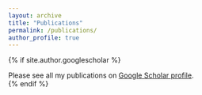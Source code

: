 ```yaml
---
layout: archive
title: "Publications"
permalink: /publications/
author_profile: true
---
```


{% if site.author.googlescholar %}
  <div class="wordwrap">Please see all my publications on <a href="{{site.author.googlescholar}}"> Google Scholar profile</a>.</div>
{% endif %}




<!--
{% include base_path %}

{% for post in site.publications reversed %}
  {% include archive-single.html %}
{% endfor %}
-->